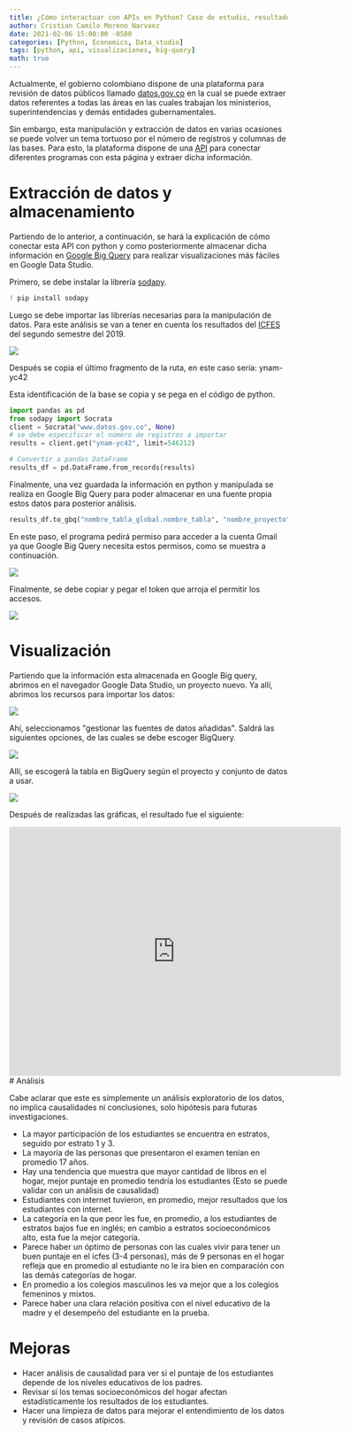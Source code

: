 ```yaml
---
title: ¿Cómo interactuar con APIs en Python? Caso de estudio, resultados del Icfes en Colombia del 2019-2
author: Cristian Camilo Moreno Narvaez
date: 2021-02-06 15:00:00 -0500
categories: [Python, Economics, Data_studio]
tags: [python, api, visualizaciones, big-query]
math: true
---
```

Actualmente, el gobierno colombiano dispone de una plataforma para revisión de datos públicos llamado [datos.gov.co](http://gestyy.com/euLuHj) en la cual se puede extraer datos referentes a todas las áreas en las cuales trabajan los ministerios, superintendencias y demás entidades gubernamentales.
<script async src="https://pagead2.googlesyndication.com/pagead/js/adsbygoogle.js"></script>
<!-- horizontal ad -->
<ins class="adsbygoogle"
     style="display:block"
     data-ad-client="ca-pub-2402437399062384"
     data-ad-slot="8047040393"
     data-ad-format="auto"
     data-full-width-responsive="true"></ins>
<script>
     (adsbygoogle = window.adsbygoogle || []).push({});
</script>


Sin embargo, esta manipulación y extracción de datos en varias ocasiones se puede volver un tema tortuoso por el número de registros y columnas de las bases. Para esto, la plataforma dispone de una [API](http://gestyy.com/euLir7) para conectar diferentes programas con esta página y extraer dicha información.

# Extracción de datos y almacenamiento

Partiendo de lo anterior, a continuación, se hará la explicación de cómo conectar esta API con python y como posteriormente almacenar dicha información en [Google Big Query](http://gestyy.com/euLoVt) para realizar visualizaciones más fáciles en Google Data Studio.

Primero, se debe instalar la librería [sodapy](http://gestyy.com/euLaFp).

```python
! pip install sodapy
```

Luego se debe importar las librerías necesarias para la manipulación de datos. Para este análisis se van a tener en cuenta los resultados del [ICFES](http://gestyy.com/euLaCV) del segundo semestre del 2019.

![ ](/assets/img/2021-02-06-icfes-conexion-api/Extraer_api.PNG)

Después se copia el último fragmento de la ruta, en este caso sería: ynam-yc42

Esta identificación de la base se copia y se pega en el código de python.

```python
import pandas as pd
from sodapy import Socrata
client = Socrata("www.datos.gov.co", None)
# se debe especificar el número de registros a importar
results = client.get("ynam-yc42", limit=546212)

# Convertir a pandas DataFrame
results_df = pd.DataFrame.from_records(results)
```

Finalmente, una vez guardada la información en python y manipulada se realiza en Google Big Query para poder almacenar en una fuente propia estos datos para posterior análisis.

```python
results_df.to_gbq("nombre_tabla_global.nombre_tabla", "nombre_proyecto", if_exists="replace", chunksize=80000)
```
En este paso, el programa pedirá permiso para acceder a la cuenta Gmail ya que Google Big Query necesita estos permisos, como se muestra a continuación.

![ ](/assets/img/2021-02-06-icfes-conexion-api/cuenta_gmail.PNG)

Finalmente, se debe copiar y pegar el token que arroja el permitir los accesos.

![ ](/assets/img/2021-02-06-icfes-conexion-api/codigo.PNG)

# Visualización 

Partiendo que la información esta almacenada en Google Big query, abrimos en el navegador Google Data Studio, un proyecto nuevo. Ya allí, abrimos los recursos para importar los datos:  

![ ](/assets/img/2021-02-06-icfes-conexion-api/importar_datos.PNG)

Ahí, seleccionamos "gestionar las fuentes de datos añadidas". Saldrá las siguientes opciones, de las cuales se debe escoger BigQuery.

![ ](/assets/img/2021-02-06-icfes-conexion-api/añadir.PNG)

Allí, se escogerá la tabla en BigQuery según el proyecto y conjunto de datos a usar.

![ ](/assets/img/2021-02-06-icfes-conexion-api/tabla.PNG)

Después de realizadas las gráficas, el resultado fue el siguiente:

<iframe width="600" height="450" src="https://datastudio.google.com/embed/reporting/ed4ce89d-0e2b-43d1-a0af-680946cccbb2/page/JdozB" frameborder="0" style="border:0" allowfullscreen></iframe>
# Análisis

Cabe aclarar que este es simplemente un análisis exploratorio de los datos, no implica causalidades ni conclusiones, solo hipótesis para futuras investigaciones.

- La mayor participación de los estudiantes se encuentra en estratos, seguido por estrato 1 y 3.
- La mayoría de las personas que presentaron el examen tenían en promedio 17 años.
- Hay una tendencia que muestra que mayor cantidad de libros en el hogar, mejor puntaje en promedio tendría los estudiantes (Esto se puede validar con un análisis de causalidad)
- Estudiantes con internet tuvieron, en promedio, mejor resultados que los estudiantes con internet.
- La categoría en la que peor les fue, en promedio, a los estudiantes de estratos bajos fue en inglés; en cambio a estratos socioeconómicos alto, esta fue la mejor categoría.
- Parece haber un óptimo de personas con las cuales vivir para tener un buen puntaje en el icfes (3-4 personas), más de 9 personas en el hogar refleja que en promedio al estudiante no le ira bien en comparación con las demás categorías de hogar.
- En promedio a los colegios masculinos les va mejor que a los colegios femeninos y mixtos.
- Parece haber una clara relación positiva con el nivel educativo de la madre y el desempeño del estudiante en la prueba.

# Mejoras

- Hacer análisis de causalidad para ver si el puntaje de los estudiantes depende de los niveles educativos de los padres.
- Revisar si los temas socioeconómicos del hogar afectan estadísticamente los resultados de los estudiantes.
- Hacer una limpieza de datos para mejorar el entendimiento de los datos y revisión de casos atípicos.

<script async src="https://pagead2.googlesyndication.com/pagead/js/adsbygoogle.js"></script>
<!-- horizontal ad -->
<ins class="adsbygoogle"
     style="display:block"
     data-ad-client="ca-pub-2402437399062384"
     data-ad-slot="8047040393"
     data-ad-format="auto"
     data-full-width-responsive="true"></ins>
<script>
     (adsbygoogle = window.adsbygoogle || []).push({});
</script>
